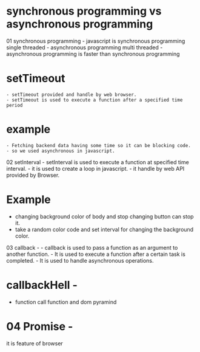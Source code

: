 
# synchronous programming vs asynchronous programming
01  synchronous programming
    - javascript is synchronous programming single threaded
    - asynchronous programming multi threaded
    - asynchronous programming is faster than synchronous programming

   # setTimeout
    - setTimeout provided and handle by web browser.
    - setTimeout is used to execute a function after a specified time period

   # example 
    - Fetching backend data having some time so it can be blocking code.
    - so we used asynchronous in javascript.

02 setInterval
    - setInterval is used to execute a function at specified time interval.
    - it is used to create a loop in javascript.
    - it handle by web API provided by Browser.

   # Example
   - changing background color of body and stop changing button can stop it.
   - take a random color code and set interval for changing the background color. 

03 callback -
    - callback is used to pass a function as an argument to another function. 
    - It is used to execute a function after a certain task is completed. 
    - It is used to handle asynchronous operations.

  # callbackHell - 
- function call function and dom pyramind
  
# 04 Promise -
 it is feature of browser
 
